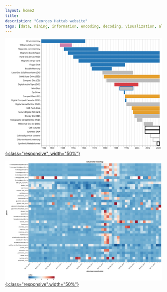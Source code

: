 ```yaml
---
layout: home2
title:
description: "Georges Hattab website"
tags: [data, mining, information, encoding, decoding, visualization, algorithm, responsive, research, meaning, design]
---
```


[![](/images/home/anzel2021.svg "Timeline of Storage Media and their Usage (Anžel et al., 2021)"){:class="responsive", width="50%"}](https://doi.org/10.1016/j.csbj.2021.08.031)

[![](/images/home/anzel2022.svg "Metabolite and physico-chemical values over time (Anžel et al., 2022)"){:class="responsive",width="50%"}](https://doi.org/10.1016/j.csbj.2022.02.012)


<br>
